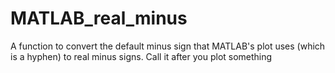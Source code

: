 # MATLAB_real_minus
A function to convert the default minus sign that MATLAB's plot uses (which is a hyphen) to real minus signs. Call it after you plot something
